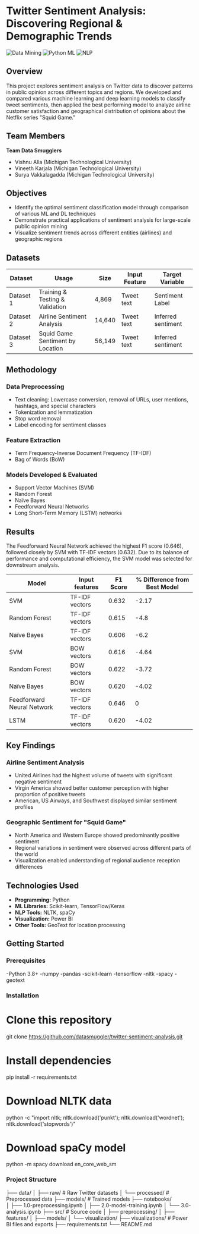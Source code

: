 # Twitter Sentiment Analysis: Discovering Regional & Demographic Trends

![Data Mining](https://img.shields.io/badge/Data%20Mining-Sentiment%20Analysis-blue)
![Python ML](https://img.shields.io/badge/Python-Machine%20Learning-green)
![NLP](https://img.shields.io/badge/NLP-Text%20Analysis-orange)

## Overview

This project explores sentiment analysis on Twitter data to discover patterns in public opinion across different topics and regions. We developed and compared various machine learning and deep learning models to classify tweet sentiments, then applied the best performing model to analyze airline customer satisfaction and geographical distribution of opinions about the Netflix series "Squid Game."

## Team Members

**Team Data Smugglers**
- Vishnu Alla (Michigan Technological University)
- Vineeth Karjala (Michigan Technological University)
- Surya Vakkalagadda (Michigan Technological University)

## Objectives

- Identify the optimal sentiment classification model through comparison of various ML and DL techniques
- Demonstrate practical applications of sentiment analysis for large-scale public opinion mining
- Visualize sentiment trends across different entities (airlines) and geographic regions

## Datasets

| Dataset | Usage | Size | Input Feature | Target Variable |
|---------|-------|------|--------------|----------------|
| Dataset 1 | Training & Testing & Validation | 4,869 | Tweet text | Sentiment Label |
| Dataset 2 | Airline Sentiment Analysis | 14,640 | Tweet text | Inferred sentiment |
| Dataset 3 | Squid Game Sentiment by Location | 56,149 | Tweet text | Inferred sentiment |

## Methodology

### Data Preprocessing
- Text cleaning: Lowercase conversion, removal of URLs, user mentions, hashtags, and special characters
- Tokenization and lemmatization
- Stop word removal
- Label encoding for sentiment classes

### Feature Extraction
- Term Frequency-Inverse Document Frequency (TF-IDF)
- Bag of Words (BoW)

### Models Developed & Evaluated
- Support Vector Machines (SVM)
- Random Forest
- Naïve Bayes
- Feedforward Neural Networks
- Long Short-Term Memory (LSTM) networks

## Results

The Feedforward Neural Network achieved the highest F1 score (0.646), followed closely by SVM with TF-IDF vectors (0.632). Due to its balance of performance and computational efficiency, the SVM model was selected for downstream analysis.

| Model | Input features | F1 Score | % Difference from Best Model |
|-------|---------------|----------|------------------------------|
| SVM | TF-IDF vectors | 0.632 | -2.17 |
| Random Forest | TF-IDF vectors | 0.615 | -4.8 |
| Naïve Bayes | TF-IDF vectors | 0.606 | -6.2 |
| SVM | BOW vectors | 0.616 | -4.64 |
| Random Forest | BOW vectors | 0.622 | -3.72 |
| Naïve Bayes | BOW vectors | 0.620 | -4.02 |
| Feedforward Neural Network | TF-IDF vectors | 0.646 | 0 |
| LSTM | TF-IDF vectors | 0.620 | -4.02 |

## Key Findings

### Airline Sentiment Analysis
- United Airlines had the highest volume of tweets with significant negative sentiment
- Virgin America showed better customer perception with higher proportion of positive tweets
- American, US Airways, and Southwest displayed similar sentiment profiles

### Geographic Sentiment for "Squid Game"
- North America and Western Europe showed predominantly positive sentiment
- Regional variations in sentiment were observed across different parts of the world
- Visualization enabled understanding of regional audience reception differences

## Technologies Used

- **Programming:** Python
- **ML Libraries:** Scikit-learn, TensorFlow/Keras
- **NLP Tools:** NLTK, spaCy
- **Visualization:** Power BI
- **Other Tools:** GeoText for location processing

## Getting Started

### Prerequisites
-Python 3.8+
-numpy
-pandas
-scikit-learn
-tensorflow
-nltk
-spacy
-geotext

### Installation

# Clone this repository
git clone https://github.com/datasmuggler/twitter-sentiment-analysis.git

# Install dependencies
pip install -r requirements.txt

# Download NLTK data
python -c "import nltk; nltk.download('punkt'); nltk.download('wordnet'); nltk.download('stopwords')"

# Download spaCy model
python -m spacy download en_core_web_sm

### Project Structure

├── data/
│   ├── raw/               # Raw Twitter datasets
│   └── processed/         # Preprocessed data
├── models/                # Trained models
├── notebooks/            
│   ├── 1.0-preprocessing.ipynb
│   ├── 2.0-model-training.ipynb
│   └── 3.0-analysis.ipynb
├── src/                   # Source code
│   ├── preprocessing/
│   ├── features/
│   ├── models/
│   └── visualization/
├── visualizations/        # Power BI files and exports
├── requirements.txt
└── README.md
